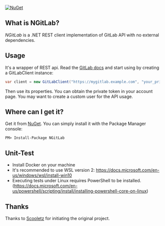 [![NuGet](https://img.shields.io/nuget/v/NGitLab.svg)](https://www.nuget.org/packages/NGitLab/)

## What is NGitLab?

*NGitLab* is a .NET REST client implementation of GitLab API with no external dependencies.

## Usage

It's a wrapper of REST api. Read the [GitLab docs](https://github.com/gitlabhq/gitlabhq/tree/master/doc/api) and start using by creating a GitLabClient instance:

```csharp
var client = new GitLabClient("https://mygitlab.example.com", "your_private_token");
```

Then use its properties. You can obtain the private token in your account page. You may want to create a custom user for the API usage.

## Where can I get it?

Get it from [NuGet](https://www.nuget.org/packages/NGitLab). You can simply install it with the Package Manager console:

    PM> Install-Package NGitLab

## Unit-Test

- Install Docker on your machine
- It's recommended to use WSL version 2: https://docs.microsoft.com/en-us/windows/wsl/install-win10
- Executing tests under Linux requires PowerShell to be installed. (https://docs.microsoft.com/en-us/powershell/scripting/install/installing-powershell-core-on-linux)

## Thanks

Thanks to [Scooletz](https://github.com/Scooletz) for initiating the original project.
